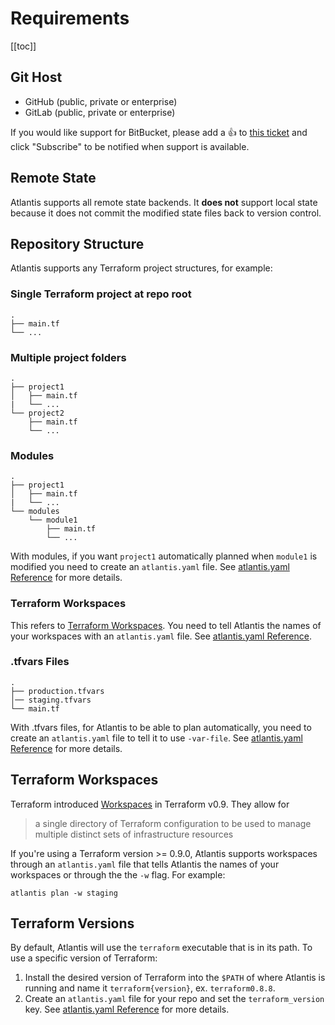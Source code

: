 # Requirements

[[toc]]

## Git Host
* GitHub (public, private or enterprise)
* GitLab (public, private or enterprise)

If you would like support for BitBucket, please add a :+1: to [this ticket](https://github.com/runatlantis/atlantis/issues/30)
and click "Subscribe" to be notified when support is available.

## Remote State
Atlantis supports all remote state backends. It **does not** support local state
because it does not commit the modified state files back to version control.

## Repository Structure
Atlantis supports any Terraform project structures, for example:

### Single Terraform project at repo root
```
.
├── main.tf
└── ...
```

### Multiple project folders
```
.
├── project1
│   ├── main.tf
|   └── ...
└── project2
    ├── main.tf
    └── ...
```

### Modules
```
.
├── project1
│   ├── main.tf
|   └── ...
└── modules
    └── module1
        ├── main.tf
        └── ...
```
With modules, if you want `project1` automatically planned when `module1` is modified
you need to create an `atlantis.yaml` file. See [atlantis.yaml Reference](../docs/atlantis-yaml-reference.html) for more details.

###  Terraform Workspaces
This refers to [Terraform Workspaces](https://www.terraform.io/docs/state/workspaces.html). You need
to tell Atlantis the names of your workspaces with an `atlantis.yaml` file. See [atlantis.yaml Reference](../docs/atlantis-yaml-reference.html).

### .tfvars Files
```
.
├── production.tfvars
│── staging.tfvars
└── main.tf
```
With .tfvars files, for Atlantis to be able to plan automatically, you need to create
an `atlantis.yaml` file to tell it to use `-var-file`.
See [atlantis.yaml Reference](../docs/atlantis-yaml-reference.html) for more details.

## Terraform Workspaces
Terraform introduced [Workspaces](https://www.terraform.io/docs/state/workspaces.html) in Terraform v0.9. They allow for
> a single directory of Terraform configuration to be used to manage multiple distinct sets of infrastructure resources

If you're using a Terraform version >= 0.9.0, Atlantis supports workspaces through an
`atlantis.yaml` file that tells Atlantis the names of your workspaces or through the
the `-w` flag. For example:
```
atlantis plan -w staging
```

## Terraform Versions
By default, Atlantis will use the `terraform` executable that is in its path.
To use a specific version of Terraform:
1. Install the desired version of Terraform into the `$PATH` of where Atlantis is
 running and name it `terraform{version}`, ex. `terraform0.8.8`.
2. Create an `atlantis.yaml` file for your repo and set the `terraform_version` key.
See [atlantis.yaml Reference](../docs/atlantis-yaml-reference.html) for more details.
